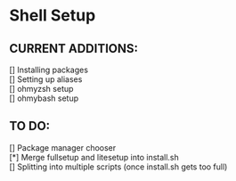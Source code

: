 # Shell Setup
## CURRENT ADDITIONS:
[] Installing packages  
[] Setting up aliases  
[] ohmyzsh setup  
[] ohmybash setup  

## TO DO:  
[] Package manager chooser  
[*] Merge fullsetup and litesetup into install.sh  
[] Splitting into multiple scripts (once install.sh gets too full)  
